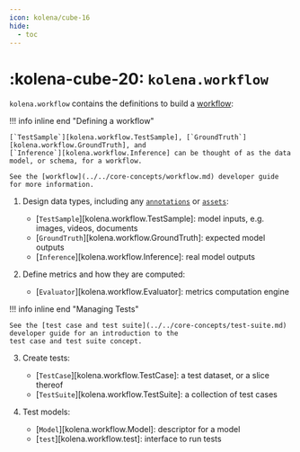 ```yaml
---
icon: kolena/cube-16
hide:
  - toc
---
```


# :kolena-cube-20: `kolena.workflow`

`kolena.workflow` contains the definitions to build a [workflow](../../core-concepts/workflow.md):

!!! info inline end "Defining a workflow"

    [`TestSample`][kolena.workflow.TestSample], [`GroundTruth`][kolena.workflow.GroundTruth], and
    [`Inference`][kolena.workflow.Inference] can be thought of as the data model, or schema, for a workflow.

    See the [workflow](../../core-concepts/workflow.md) developer guide for more information.

1. Design data types, including any [`annotations`](annotation.md) or [`assets`](asset.md):

    - [`TestSample`][kolena.workflow.TestSample]: model inputs, e.g. images, videos, documents
    - [`GroundTruth`][kolena.workflow.GroundTruth]: expected model outputs
    - [`Inference`][kolena.workflow.Inference]: real model outputs

2. Define metrics and how they are computed:

    - [`Evaluator`][kolena.workflow.Evaluator]: metrics computation engine

!!! info inline end "Managing Tests"

    See the [test case and test suite](../../core-concepts/test-suite.md) developer guide for an introduction to the
    test case and test suite concept.

3. Create tests:

    - [`TestCase`][kolena.workflow.TestCase]: a test dataset, or a slice thereof
    - [`TestSuite`][kolena.workflow.TestSuite]: a collection of test cases

4. Test models:

    - [`Model`][kolena.workflow.Model]: descriptor for a model
    - [`test`][kolena.workflow.test]: interface to run tests
